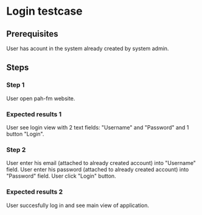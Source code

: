 # Login testcase

## Prerequisites
User has acount in the system already created by system admin.

## Steps

### Step 1
User open pah-fm website.

### Expected results 1
User see login view with 2 text fields: "Username" and "Password" and 1 button "Login".

### Step 2
User enter his email (attached to already created account) into "Username" field.
User enter his password (attached to already created account) into "Password" field.
User click "Login" button.

### Expected results 2
User succesfully log in and see main view of application.
